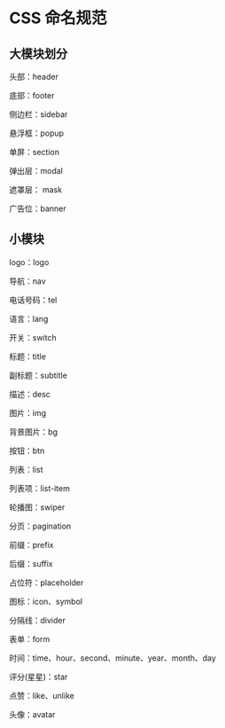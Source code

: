 # CSS 命名规范

## 大模块划分

头部：header

底部：footer

侧边栏：sidebar

悬浮框：popup

单屏：section

弹出层：modal

遮罩层： mask

广告位：banner

## 小模块

logo：logo

导航：nav

电话号码：tel

语言：lang

开关：switch

标题：title

副标题：subtitle

描述：desc

图片：img

背景图片：bg

按钮：btn

列表：list

列表项：list-item

轮播图：swiper

分页：pagination

前缀：prefix

后缀：suffix

占位符：placeholder

图标：icon、symbol

分隔线：divider

表单：form

时间：time、hour、second、minute、year、month、day

评分(星星)：star

点赞：like、unlike

头像：avatar
